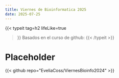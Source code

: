 ```yaml
---
title: Viernes de Bioinformatica 2025
date: 2025-07-25
---
```


{{< typeit 
  tag=h2
  lifeLike=true
>}}
Basados en el curso de github: 
{{< /typeit >}}

# Placeholder

{{< github repo="EveliaCoss/ViernesBioinfo2024" >}}
